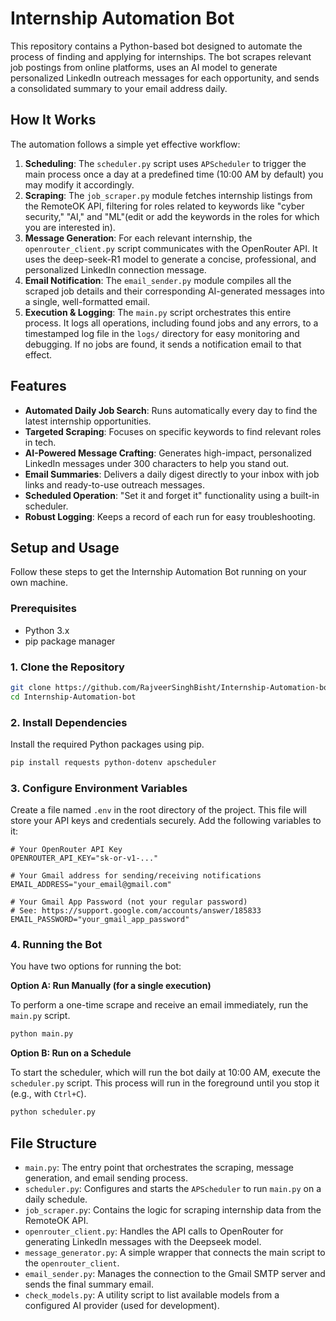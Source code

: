# Internship Automation Bot

This repository contains a Python-based bot designed to automate the process of finding and applying for internships. The bot scrapes relevant job postings from online platforms, uses an AI model to generate personalized LinkedIn outreach messages for each opportunity, and sends a consolidated summary to your email address daily.

## How It Works

The automation follows a simple yet effective workflow:

1.  **Scheduling**: The `scheduler.py` script uses `APScheduler` to trigger the main process once a day at a predefined time (10:00 AM by default) you may modify it accordingly.
2.  **Scraping**: The `job_scraper.py` module fetches internship listings from the RemoteOK API, filtering for roles related to keywords like "cyber security," "AI," and "ML"(edit or add the keywords in the roles for which you are interested in).
3.  **Message Generation**: For each relevant internship, the `openrouter_client.py` script communicates with the OpenRouter API. It uses the deep-seek-R1 model to generate a concise, professional, and personalized LinkedIn connection message.
4.  **Email Notification**: The `email_sender.py` module compiles all the scraped job details and their corresponding AI-generated messages into a single, well-formatted email.
5.  **Execution & Logging**: The `main.py` script orchestrates this entire process. It logs all operations, including found jobs and any errors, to a timestamped log file in the `logs/` directory for easy monitoring and debugging. If no jobs are found, it sends a notification email to that effect.

## Features

-   **Automated Daily Job Search**: Runs automatically every day to find the latest internship opportunities.
-   **Targeted Scraping**: Focuses on specific keywords to find relevant roles in tech.
-   **AI-Powered Message Crafting**: Generates high-impact, personalized LinkedIn messages under 300 characters to help you stand out.
-   **Email Summaries**: Delivers a daily digest directly to your inbox with job links and ready-to-use outreach messages.
-   **Scheduled Operation**: "Set it and forget it" functionality using a built-in scheduler.
-   **Robust Logging**: Keeps a record of each run for easy troubleshooting.

## Setup and Usage

Follow these steps to get the Internship Automation Bot running on your own machine.

### Prerequisites

-   Python 3.x
-   pip package manager

### 1. Clone the Repository

```bash
git clone https://github.com/RajveerSinghBisht/Internship-Automation-bot.git
cd Internship-Automation-bot
```

### 2. Install Dependencies

Install the required Python packages using pip.

```bash
pip install requests python-dotenv apscheduler
```

### 3. Configure Environment Variables

Create a file named `.env` in the root directory of the project. This file will store your API keys and credentials securely. Add the following variables to it:

```
# Your OpenRouter API Key
OPENROUTER_API_KEY="sk-or-v1-..."

# Your Gmail address for sending/receiving notifications
EMAIL_ADDRESS="your_email@gmail.com"

# Your Gmail App Password (not your regular password)
# See: https://support.google.com/accounts/answer/185833
EMAIL_PASSWORD="your_gmail_app_password"
```

### 4. Running the Bot

You have two options for running the bot:

**Option A: Run Manually (for a single execution)**

To perform a one-time scrape and receive an email immediately, run the `main.py` script.

```bash
python main.py
```

**Option B: Run on a Schedule**

To start the scheduler, which will run the bot daily at 10:00 AM, execute the `scheduler.py` script. This process will run in the foreground until you stop it (e.g., with `Ctrl+C`).

```bash
python scheduler.py
```

## File Structure

-   `main.py`: The entry point that orchestrates the scraping, message generation, and email sending process.
-   `scheduler.py`: Configures and starts the `APScheduler` to run `main.py` on a daily schedule.
-   `job_scraper.py`: Contains the logic for scraping internship data from the RemoteOK API.
-   `openrouter_client.py`: Handles the API calls to OpenRouter for generating LinkedIn messages with the Deepseek model.
-   `message_generator.py`: A simple wrapper that connects the main script to the `openrouter_client`.
-   `email_sender.py`: Manages the connection to the Gmail SMTP server and sends the final summary email.
-   `check_models.py`: A utility script to list available models from a configured AI provider (used for development).